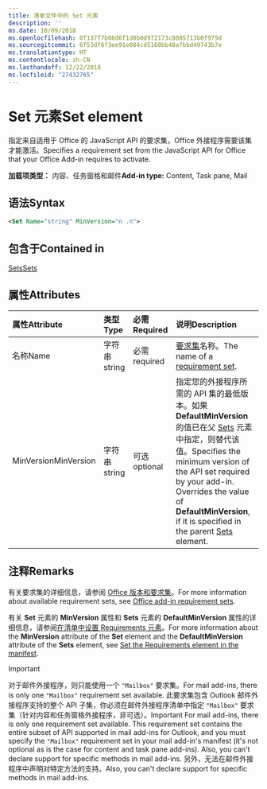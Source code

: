 ```yaml
---
title: 清单文件中的 Set 元素
description: ''
ms.date: 10/09/2018
ms.openlocfilehash: 0f137f7b08d6f1d0b0d972173c8085713b0f979d
ms.sourcegitcommit: 6f53df6f3ee91e084cd5160bb48afbbd49743b7e
ms.translationtype: HT
ms.contentlocale: zh-CN
ms.lasthandoff: 12/22/2018
ms.locfileid: "27432765"
---
```

# <a name="set-element"></a><span data-ttu-id="bd1ca-102">Set 元素</span><span class="sxs-lookup"><span data-stu-id="bd1ca-102">Set element</span></span>

<span data-ttu-id="bd1ca-103">指定来自适用于 Office 的 JavaScript API 的要求集，Office 外接程序需要该集才能激活。</span><span class="sxs-lookup"><span data-stu-id="bd1ca-103">Specifies a requirement set from the JavaScript API for Office that your Office Add-in requires to activate.</span></span>

<span data-ttu-id="bd1ca-104">**加载项类型：** 内容、任务窗格和邮件</span><span class="sxs-lookup"><span data-stu-id="bd1ca-104">**Add-in type:** Content, Task pane, Mail</span></span>

## <a name="syntax"></a><span data-ttu-id="bd1ca-105">语法</span><span class="sxs-lookup"><span data-stu-id="bd1ca-105">Syntax</span></span>

```XML
<Set Name="string" MinVersion="n .n">
```

## <a name="contained-in"></a><span data-ttu-id="bd1ca-106">包含于</span><span class="sxs-lookup"><span data-stu-id="bd1ca-106">Contained in</span></span>

[<span data-ttu-id="bd1ca-107">Sets</span><span class="sxs-lookup"><span data-stu-id="bd1ca-107">Sets</span></span>](sets.md)

## <a name="attributes"></a><span data-ttu-id="bd1ca-108">属性</span><span class="sxs-lookup"><span data-stu-id="bd1ca-108">Attributes</span></span>

|<span data-ttu-id="bd1ca-109">**属性**</span><span class="sxs-lookup"><span data-stu-id="bd1ca-109">**Attribute**</span></span>|<span data-ttu-id="bd1ca-110">**类型**</span><span class="sxs-lookup"><span data-stu-id="bd1ca-110">**Type**</span></span>|<span data-ttu-id="bd1ca-111">**必需**</span><span class="sxs-lookup"><span data-stu-id="bd1ca-111">**Required**</span></span>|<span data-ttu-id="bd1ca-112">**说明**</span><span class="sxs-lookup"><span data-stu-id="bd1ca-112">**Description**</span></span>|
|:-----|:-----|:-----|:-----|
|<span data-ttu-id="bd1ca-113">名称</span><span class="sxs-lookup"><span data-stu-id="bd1ca-113">Name</span></span>|<span data-ttu-id="bd1ca-114">字符串</span><span class="sxs-lookup"><span data-stu-id="bd1ca-114">string</span></span>|<span data-ttu-id="bd1ca-115">必需</span><span class="sxs-lookup"><span data-stu-id="bd1ca-115">required</span></span>|<span data-ttu-id="bd1ca-116">[要求集](https://docs.microsoft.com/office/dev/add-ins/develop/office-versions-and-requirement-sets)名称。</span><span class="sxs-lookup"><span data-stu-id="bd1ca-116">The name of a [requirement set](https://docs.microsoft.com/office/dev/add-ins/develop/office-versions-and-requirement-sets).</span></span>|
|<span data-ttu-id="bd1ca-117">MinVersion</span><span class="sxs-lookup"><span data-stu-id="bd1ca-117">MinVersion</span></span>|<span data-ttu-id="bd1ca-118">字符串</span><span class="sxs-lookup"><span data-stu-id="bd1ca-118">string</span></span>|<span data-ttu-id="bd1ca-119">可选</span><span class="sxs-lookup"><span data-stu-id="bd1ca-119">optional</span></span>|<span data-ttu-id="bd1ca-p101">指定您的外接程序所需的 API 集的最低版本。如果 **DefaultMinVersion** 的值已在父 [Sets](sets.md) 元素中指定，则替代该值。</span><span class="sxs-lookup"><span data-stu-id="bd1ca-p101">Specifies the minimum version of the API set required by your add-in. Overrides the value of  **DefaultMinVersion**, if it is specified in the parent [Sets](sets.md) element.</span></span>|

## <a name="remarks"></a><span data-ttu-id="bd1ca-122">注释</span><span class="sxs-lookup"><span data-stu-id="bd1ca-122">Remarks</span></span>

<span data-ttu-id="bd1ca-123">有关要求集的详细信息，请参阅 [Office 版本和要求集](https://docs.microsoft.com/office/dev/add-ins/develop/office-versions-and-requirement-sets)。</span><span class="sxs-lookup"><span data-stu-id="bd1ca-123">For more information about available requirement sets, see [Office add-in requirement sets](https://docs.microsoft.com/office/dev/add-ins/develop/office-versions-and-requirement-sets).</span></span>

<span data-ttu-id="bd1ca-124">有关 **Set** 元素的 **MinVersion** 属性和 **Sets** 元素的 **DefaultMinVersion** 属性的详细信息，请参阅[在清单中设置 Requirements 元素](https://docs.microsoft.com/office/dev/add-ins/develop/specify-office-hosts-and-api-requirements#set-the-requirements-element-in-the-manifest)。</span><span class="sxs-lookup"><span data-stu-id="bd1ca-124">For more information about the  **MinVersion** attribute of the **Set** element and the **DefaultMinVersion** attribute of the **Sets** element, see [Set the Requirements element in the manifest](https://docs.microsoft.com/office/dev/add-ins/develop/specify-office-hosts-and-api-requirements#set-the-requirements-element-in-the-manifest).</span></span>

> [!IMPORTANT] 
> <span data-ttu-id="bd1ca-125">对于邮件外接程序，则只能使用一个 `"Mailbox"` 要求集。</span><span class="sxs-lookup"><span data-stu-id="bd1ca-125">For mail add-ins, there is only one  `"Mailbox"` requirement set available.</span></span> <span data-ttu-id="bd1ca-126">此要求集包含 Outlook 邮件外接程序支持的整个 API 子集，你必须在邮件外接程序清单中指定 `"Mailbox"` 要求集（针对内容和任务窗格外接程序，非可选）。</span><span class="sxs-lookup"><span data-stu-id="bd1ca-126">Important  For mail add-ins, there is only one   requirement set available. This requirement set contains the entire subset of API supported in mail add-ins for Outlook, and you must specify the `"Mailbox"` requirement set in your mail add-in's manifest (it's not optional as is the case for content and task pane add-ins). Also, you can't declare support for specific methods in mail add-ins.</span></span> <span data-ttu-id="bd1ca-127">另外，无法在邮件外接程序中声明对特定方法的支持。</span><span class="sxs-lookup"><span data-stu-id="bd1ca-127">Also, you can't declare support for specific methods in mail add-ins.</span></span>
